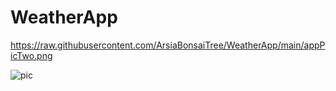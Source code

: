 # WeatherApp


https://raw.githubusercontent.com/ArsiaBonsaiTree/WeatherApp/main/appPicTwo.png

![pic](https://raw.githubusercontent.com/ArsiaBonsaiTree/WeatherApp/main/appPicTwo.png)
